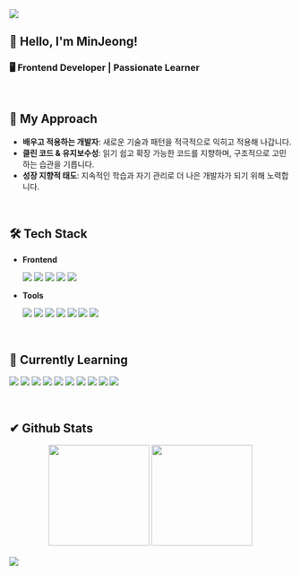 <img src="https://capsule-render.vercel.app/api?type=waving&color=gradient&customColorList=15&height=200&section=header&text=Welcome&fontSize=90" />


## 👋 Hello, I'm MinJeong!
### 🖥️ Frontend Developer | Passionate Learner   

<br>

## 🚀 My Approach  
- **배우고 적용하는 개발자**: 새로운 기술과 패턴을 적극적으로 익히고 적용해 나갑니다.   
- **클린 코드 & 유지보수성**: 읽기 쉽고 확장 가능한 코드를 지향하며, 구조적으로 고민하는 습관을 기릅니다.
- **성장 지향적 태도**: 지속적인 학습과 자기 관리로 더 나은 개발자가 되기 위해 노력합니다.  

<br>


## 🛠️ Tech Stack
- **Frontend**
  <p display="inline-block">
  	<img src="https://img.shields.io/badge/javascript-F7DF1E?style=flat&logo=javascript&logoColor=white" />
	<img src="https://img.shields.io/badge/react-61DAFB?style=flat&logo=react&logoColor=white" />
	<img src="https://img.shields.io/badge/typescript-3178C6?style=flat&logo=typescript&logoColor=white" />
 	<img src="https://img.shields.io/badge/bootstrap-7952B3?style=flat&logo=bootstrap&logoColor=white" />
  	<img src="https://img.shields.io/badge/styledcomponents-DB7093?style=flat&logo=styledcomponents&logoColor=white" />
   </p>

- **Tools**
  <p display="inline-block">
	<img src="https://img.shields.io/badge/vite-646CFF?style=flat&logo=vite&logoColor=white" />
  	<img src="https://img.shields.io/badge/amazons3-569A31?style=flat&logo=amazons3&logoColor=white" />
	<img src="https://img.shields.io/badge/firebase-DD2C00?style=flat&logo=firebase&logoColor=white" />
	<img src="https://img.shields.io/badge/figma-F24E1E?style=flat&logo=figma&logoColor=white" />
	<img src="https://img.shields.io/badge/github-181717?style=flat&logo=github&logoColor=white" />
	<img src="https://img.shields.io/badge/notion-000000?style=flat&logo=notion&logoColor=white" />
	<img src="https://img.shields.io/badge/Slack-4A154B?style=flat&logo=slack&logoColor=white" />
   </p>

<br>

## 🌱 Currently Learning
  <p display="inline-block">
	  <img src="https://img.shields.io/badge/next.js-000000?style=flat&logo=nextdotjs&logoColor=white" />
	  <img src="https://img.shields.io/badge/zustand-FF6A00?style=flat&logo=zustand&logoColor=white" />
	  <img src="https://img.shields.io/badge/recoil-3578E5?style=flat&logo=recoil&logoColor=white" />
	  <img src="https://img.shields.io/badge/reactquery-FF4154?style=flat&logo=reactquery&logoColor=white" />
	  <img src="https://img.shields.io/badge/tailwindcss-06B6D4?style=flat&logo=tailwindcss&logoColor=white" />
	  <img src="https://img.shields.io/badge/prisma-2D3748?style=flat&logo=prisma&logoColor=white" />
	  <img src="https://img.shields.io/badge/supabase-3FCF8E?style=flat&logo=supabase&logoColor=white" />
	  <img src="https://img.shields.io/badge/vercel-000000?style=flat&logo=vercel&logoColor=white" />
	  <img src="https://img.shields.io/badge/shadcnui-000000?style=flat&logo=shadcnui&logoColor=white" />
	  <img src="https://img.shields.io/badge/lucide-F56565?style=flat&logo=lucide&logoColor=white" />
  </p>


<br>

## ✔ Github Stats
<div align="center" display="inline-block">
    <img src="https://github-readme-stats.vercel.app/api/top-langs/?username=dev-vming&layout=compact" height="180em">
    <img src="https://github-readme-stats.vercel.app/api?username=dev-vming&show_icons=true" height="180em">
</div>
<br>

<img src='https://capsule-render.vercel.app/api?type=waving&color=gradient&customColorList=15&height=200&section=footer'/>
